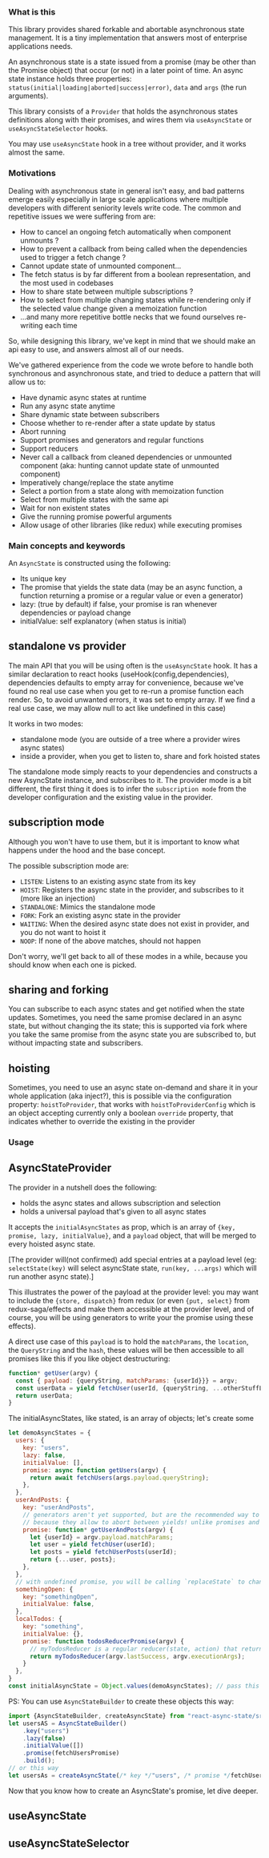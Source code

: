 ### What is this

This library provides shared forkable and abortable asynchronous state management. It is a tiny implementation that answers
most of enterprise applications needs.

An asynchronous state is a state issued from a promise (may be other than the Promise object) that occur (or not) in
a later point of time. An async state instance holds three properties: `status(initial|loading|aborted|success|error)`,
`data` and `args` (the run arguments).

This library consists of a `Provider` that holds the asynchronous states definitions along with their promises,
and wires them via `useAsyncState` or `useAsyncStateSelector` hooks.

You may use `useAsyncState` hook in a tree without provider, and it works almost the same.

### Motivations

Dealing with asynchronous state in general isn't easy, and bad patterns emerge easily especially in large scale applications
where multiple developers with different seniority levels write code. The common and repetitive issues we were suffering from are:
- How to cancel an ongoing fetch automatically when component unmounts ?
- How to prevent a callback from being called when the dependencies used to trigger a fetch change ?
- Cannot update state of unmounted component...
- The fetch status is by far different from a boolean representation, and the most used in codebases
- How to share state between multiple subscriptions ?
- How to select from multiple changing states while re-rendering only if the selected value change given a memoization function
- ...and many more repetitive bottle necks that we found ourselves re-writing each time

So, while designing this library, we've kept in mind that we should make an api easy to use, and answers almost all of our needs.

We've gathered experience from the code we wrote before to handle both synchronous and asynchronous state, and tried to
deduce a pattern that will allow us to:

- Have dynamic async states at runtime
- Run any async state anytime
- Share dynamic state between subscribers
- Choose whether to re-render after a state update by status
- Abort running
- Support promises and generators and regular functions
- Support reducers
- Never call a callback from cleaned dependencies or unmounted component (aka: hunting cannot update state of unmounted component)
- Imperatively change/replace the state anytime
- Select a portion from a state along with memoization function
- Select from multiple states with the same api
- Wait for non existent states
- Give the running promise powerful arguments
- Allow usage of other libraries (like redux) while executing promises

### Main concepts and keywords
An `AsyncState` is constructed using the following:
- Its unique key
- The promise that yields the state data (may be an async function, a function returning a promise or a regular value or even a generator)
- lazy: (true by default) if false, your promise is ran whenever dependencies or payload change
- initialValue: self explanatory (when status is initial)


## standalone vs provider
The main API that you will be using often is the `useAsyncState` hook.
It has a similar declaration to react hooks (useHook(config,dependencies),
dependencies defaults to empty array for convenience, because we've found no real use case when you get to re-run a
promise function each render. So, to avoid unwanted errors, it was set to empty array. If we find a real use case,
we may allow null to act like undefined in this case)

It works in two modes:
- standalone mode (you are outside of a tree where a provider wires async states)
- inside a provider, when you get to listen to, share and fork hoisted states

The standalone mode simply reacts to your dependencies and constructs a new AsyncState instance, and subscribes to it.
The provider mode is a bit different, the first thing it does is to infer the `subscription mode` from the developer
configuration and the existing value in the provider.

## subscription mode
Although you won't have to use them, but it is important to know what happens under the hood and the base concept.

The possible subscription mode are:
- `LISTEN`: Listens to an existing async state from its key
- `HOIST`: Registers the async state in the provider, and subscribes to it (more like an injection)
- `STANDALONE`: Mimics the standalone mode
- `FORK`: Fork an existing async state in the provider
- `WAITING`: When the desired async state does not exist in provider, and you do not want to hoist it
- `NOOP`: If none of the above matches, should not happen

Don't worry, we'll get back to all of these modes in a while, because you should know when each one is picked.

## sharing and forking
You can subscribe to each async states and get notified when the state updates.
Sometimes, you need the same promise declared in an async state, but without changing the its state; this is supported via fork
where you take the same promise from the async state you are subscribed to, but without impacting state and subscribers.

## hoisting
Sometimes, you need to use an async state on-demand and share it in your whole application (aka inject?), this is possible
via the configuration property: `hoistToProvider`, that works with `hoistToProviderConfig` which is an object
accepting currently only a boolean `override` property, that indicates whether to override the existing in the provider

### Usage
## AsyncStateProvider
The provider in a nutshell does the following:
- holds the async states and allows subscription and selection
- holds a universal payload that's given to all async states

It accepts the `initialAsyncStates` as prop, which is an array of `{key, promise, lazy, initialValue}`, and
a `payload` object, that will be merged to every hoisted async state.

[The provider will(not confirmed) add special entries at a payload level (eg: `selectState(key)` will select asyncState state, `run(key, ...args)`
which will run another async state).]

This illustrates the power of the payload at the provider level: you may want to include the `{store, dispatch}`
from redux (or even `{put, select}` from redux-saga/effects and make them accessible at the provider level,
and of course, you will be using generators to write your the promise using these effects).

A direct use case of this `payload` is to hold the `matchParams`, the `location`, the `QueryString` and the `hash`,
these values will be then accessible to all promises like this if you like object destructuring:

```javascript
function* getUser(argv) {
  const { payload: {queryString, matchParams: {userId}}} = argv;
  const userData = yield fetchUser(userId, {queryString, ...otherStuffLikeSignal});
  return userData;
}
```

The initialAsyncStates, like stated, is an array of objects; let's create some
```javascript
let demoAsyncStates = {
  users: {
    key: "users",
    lazy: false,
    initialValue: [],
    promise: async function getUsers(argv) {
      return await fetchUsers(args.payload.queryString);
    },
  },
  userAndPosts: {
    key: "userAndPosts",
    // generators aren't yet supported, but are the recommended way to go!
    // because they allow to abort between yields! unlike promises and async-await
    promise: function* getUserAndPosts(argv) {
      let {userId} = argv.payload.matchParams;
      let user = yield fetchUser(userId);
      let posts = yield fetchUserPosts(userId);
      return {...user, posts};
    },
  },
  // with undefined promise, you will be calling `replaceState` to change the state
  somethingOpen: {
    key: "somethingOpen",
    initialValue: false,
  },
  localTodos: {
    key: "something",
    initialValue: {},
    promise: function todosReducerPromise(argv) {
      // myTodosReducer is a regular reducer(state, action) that returns the new state value, my guess is that you've wrote many
      return myTodosReducer(argv.lastSuccess, argv.executionArgs);
    }
  },
}
const initialAsyncState = Object.values(demoAsyncStates); // pass this to provider
```

PS: You can use `AsyncStateBuilder` to create these objects this way:

```javascript
import {AsyncStateBuilder, createAsyncState} from "react-async-state/src/index";
let usersAS = AsyncStateBuilder()
    .key("users")
    .lazy(false)
    .initialValue([])
    .promise(fetchUsersPromise)
    .build();
// or this way
let usersAs = createAsyncState(/* key */"users", /* promise */fetchUsersPromise, /* initialValue */ [], /** lazy **/ false);
```

Now that you know how to create an AsyncState's promise, let dive deeper.

## useAsyncState
## useAsyncStateSelector
